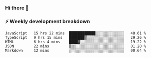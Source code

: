 ### Hi there 👋

### ⚡ Weekly development breakdown
<!--START_SECTION:waka-->
```text
JavaScript   15 hrs 22 mins  ████████████░░░░░░░░░░░░░   48.61 % 
TypeScript   9 hrs 15 mins   ███████▒░░░░░░░░░░░░░░░░░   29.26 % 
HTML         6 hrs 4 mins    ████▓░░░░░░░░░░░░░░░░░░░░   19.22 % 
JSON         22 mins         ▒░░░░░░░░░░░░░░░░░░░░░░░░   01.20 % 
Markdown     12 mins         ░░░░░░░░░░░░░░░░░░░░░░░░░   00.64 % 
```
<!--END_SECTION:waka-->
<!--
**MarceloWis/MarceloWis** is a ✨ _special_ ✨ repository because its `README.md` (this file) appears on your GitHub profile.

Here are some ideas to get you started:

- 🔭 I’m currently working on ...
- 🌱 I’m currently learning ...
- 👯 I’m looking to collaborate on ...
- 🤔 I’m looking for help with ...
- 💬 Ask me about ...
- 📫 How to reach me: ...
- 😄 Pronouns: ...
- ⚡ Fun fact: ...
-->
